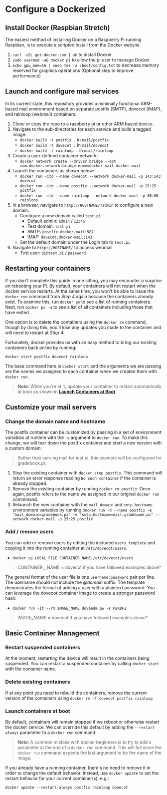 
# Configure a Dockerized 
## Install Docker (Raspbian Stretch)
The easiest method of installing Docker on a Raspberry Pi running Raspbian, is to execute a scripted install from the Docker website. 

1. `curl -sSL get.docker.com | sh` to install Docker
2. `sudo usermod -aG docker pi` to allow the pi user to manage Docker
3. `echo gpu_mem=16 | sudo tee -a /boot/config.txt` to decrease memory reserved for graphics operations (Optional step to improve performance)

## Launch and configure mail services
In its current state, this repository provides a minimally functional ARM-based mail environment based on separate postfix (SMTP), dovecot (IMAP), and rainloop (webmail) containers.

1. Clone or copy the repo to a raspberry pi or other ARM based device.
2. Navigate to the sub-directories for each service and build a tagged image. 
    - `docker build -t postfix .` in `mail/postfix`
    - `docker build -t dovecot .` in `mail/dovecot`
    - `docker build -t rainloop .` in `mail/rainloop`
3. Create a user-defined container network: 
    - `docker network create --driver bridge --opt com.docker.network.bridge.name=docker-mail docker-mail`
4. Launch the containers as shown below:
    - `docker run -itd --name dovecot --network docker-mail -p 143:143 dovecot`
    - `docker run -itd --name postfix --network docker-mail -p 25:25 postfix`
    - `docker run -itd --name rainloop --network docker-mail -p 80:80 rainloop`
5. In a browser, navigate to `http://HOSTNAME/?admin` to configure a new domain:
    - Configure a new domain called `test.pi`
        - Default admin: `admin` / `12345`
        - Test domain: `test.pi`
        - SMTP: `postfix.docker-mail:587`
        - IMAP: `dovecot.docker-mail:143`
    - Set the default domain under the Login tab to `test.pi`
6. Navigate to `http://HOSTNAME/` to access webmail.
    - Test user: `pi@test.pi` / `password`

## Restarting your containers

If you don't complete this guide in one sitting, you may encounter a surprise on rebooting your Pi. By default, your containers will not restart when the docker service restarts. At the same time, you won't be able to issue the `docker run` command from _Step 4_ again because the containers already exist. To examine this, run `docker ps` to see a list of running containers. Next, run `docker ps -a` to see a list of all containers including those that have exited.

One option is to delete the containers using the `docker rm` command, though by doing this, you'll lose any updates you made to the container and will need to restart at _Step 4_.

Fortunately, docker provides us with an easy method to bring our existing containers back online by running:

`docker start postfix dovecot rainloop`

The base command here is `docker start` and the arguments we are passing are the names we assigned to each container when we created them with `docker run`.

> **Note:** While you're at it, update your container to restart automatically at boot as shown in [**Launch Containers at Boot**](#launch-containers-at-boot).

## Customize your mail servers

### Change the domain name and hostname 

The postfix container can be customized by passing in a set of _environment variables_ at runtime with the `-e` argument to `docker run`. To make this change, we will tear down the postfix container and start a new version with a custom domain:

> Rather than serving mail for test.pi, this example will be configured for gradebook.pi. 

1. Stop the existing container with `docker stop postfix`. This command will return an error response reading `No such container` if the container is already stopped.
2. Remove the existing container by running `docker rm postfix`. Once again, postfix refers to the name we assigned in our original `docker run` commmand.
3. Relaunch the new container with the `mail_domain` and `smtp_hostname` environment variables by running `docker run -d --name postfix -e "mail_domain=gradebook.pi" -e "smtp_hostname=mail.gradebook.pi" --network docker-mail -p 25:25 postfix`

### Add / remove users
You can add or remove users by editing the included `users_template` and copying it into the running container at `/etc/dovecot/users`.

- `docker cp LOCAL_FILE CONTAINER_NAME:/etc/dovecot/users`

> CONTAINER__NAME = dovecot if you have followed examples above*

The general format of the user file is one `username:password` pair per line. The username should not include the _@domain_ suffix. The template demonstrates the format of adding a user with a plaintext password. You can leverage the dovecot container image to create a stronger password hash:

- `docker run -it --rm IMAGE_NAME doveadm pw -s PBKDF2`

> IMAGE_NAME = dovecot if you have followed examples above*

## Basic Container Management

### Restart suspended containers
At the moment, restarting the device will result in the containers being suspended. You can restart a suspended container by calling `docker start` with the container name. 

### Delete existing containers
If at any point you need to rebuild the containers, remove the current version of the containers using `docker rm -f dovecot postfix rainloop`

### Launch containers at boot
By default, containers will remain stopped if we reboot or otherwise restart the docker service. We can override this default by adding the `--restart always` parameter to a `docker run` command. 

> **Note**: A common mistake with docker beginners is to try to add a parameter at the end of a `docker run` command. This will fail since the `docker run` command expects the last argument to be the name of the image.

If you already have a running container, there's no need to remove it in order to change the default behavior. Instead, use `docker update` to set the restart behavior for your current container(s), e.g.:

`docker update --restart-always postfix rainloop dovecot`